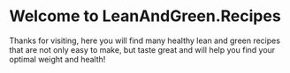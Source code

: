 # Welcome to LeanAndGreen.Recipes

Thanks for visiting, here you will find many healthy lean and green recipes that are not only easy to make, but taste great and will help you find your optimal weight and health!